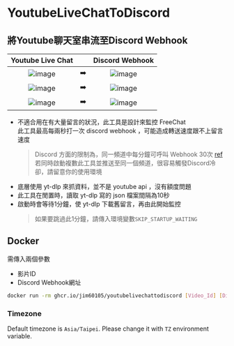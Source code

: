 # YoutubeLiveChatToDiscord

## 將Youtube聊天室串流至Discord Webhook

|Youtube Live Chat|| Discord Webhook |
|:-:|:-:|:-:|
|![image](https://user-images.githubusercontent.com/16995691/151545455-af26cbe6-0942-464a-b15e-76ca67dfa142.png) |➡️| ![image](https://user-images.githubusercontent.com/16995691/151438025-d0c4a2de-6845-4d64-93db-89afb2f98e45.png)|
|![image](https://user-images.githubusercontent.com/16995691/151545035-0dfc65e3-41a4-4342-b0c4-178b53a077d6.png) |➡️| ![image](https://user-images.githubusercontent.com/16995691/151545242-651cdbd1-ae8c-4a47-acda-7b9a3b4f59ba.png)|
|![image](https://user-images.githubusercontent.com/16995691/151663570-999a5c8c-a336-407e-906a-56399530417b.png) |➡️| ![image](https://user-images.githubusercontent.com/16995691/151663574-dc5abbc2-cb5d-4e40-a4ce-bfc39f2a7029.png)

- 不適合用在有大量留言的狀況，此工具是設計來監控 FreeChat\
    此工具最高每兩秒打一次 discord webhook ，可能造成轉送速度跟不上留言速度
    > Discord 方面的限制為，同一頻道中每分鐘可呼叫 Webhook 30次 [ref](https://twitter.com/lolpython/status/967621046277820416)\
    > 若同時啟動複數此工具並推送至同一個頻道，很容易觸發Discord冷卻，請留意你的使用環境
- 底層使用 yt-dlp 來抓資料，並不是 youtube api ，沒有額度問題
- 此工具在閒置時，讀取 yt-dlp 寫的 json 檔案間隔為10秒
- 啟動時會等待1分鐘，使 yt-dlp 下載舊留言，再由此開始監控
    > 如果要跳過此1分鐘，請傳入環境變數`SKIP_STARTUP_WAITING`

## Docker

需傳入兩個參數

- 影片ID
- Discord Webhook網址

```sh
docker run -rm ghcr.io/jim60105/youtubelivechattodiscord [Video_Id] [Discord_Webhook_Url]
```

### Timezone

Default timezone is `Asia/Taipei`. Please change it with `TZ` environment variable.
